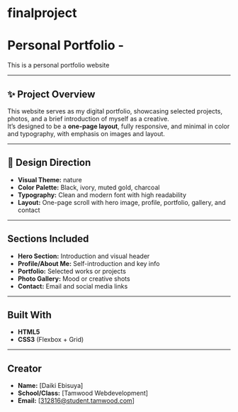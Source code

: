 # finalproject

# Personal Portfolio -

This is a personal portfolio website  

---

## ✨ Project Overview

This website serves as my digital portfolio, showcasing selected projects, photos, and a brief introduction of myself as a creative.  
It’s designed to be a **one-page layout**, fully responsive, and minimal in color and typography, with emphasis on images and layout.

---

## 🎨 Design Direction

- **Visual Theme:** nature
- **Color Palette:** Black, ivory, muted gold, charcoal
- **Typography:** Clean and modern font with high readability
- **Layout:** One-page scroll with hero image, profile, portfolio, gallery, and contact

---

##  Sections Included

- **Hero Section:** Introduction and visual header
- **Profile/About Me:** Self-introduction and key info
- **Portfolio:** Selected works or projects
- **Photo Gallery:** Mood or creative shots
- **Contact:** Email and social media links

---

##  Built With

- **HTML5**
- **CSS3** (Flexbox + Grid)


---

##  Creator

- **Name:** [Daiki Ebisuya]
- **School/Class:** [Tamwood Webdevelopment]
- **Email:** [312816@student.tamwood.com]




